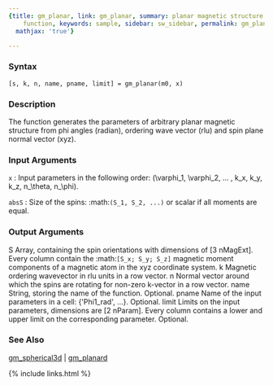 ```yaml
---
{title: gm_planar, link: gm_planar, summary: planar magnetic structure constraint
    function, keywords: sample, sidebar: sw_sidebar, permalink: gm_planar.html, folder: swfiles,
  mathjax: 'true'}

---
```


### Syntax

`[s, k, n, name, pname, limit] = gm_planar(m0, x)`

### Description

The function generates the parameters of arbitrary planar magnetic
structure from phi angles (radian), ordering wave vector (rlu) and spin
plane normal vector (xyz).
 

### Input Arguments

`x`
: Input parameters in the following order: 
  (\varphi_1, \varphi_2, ... , k_x, k_y, k_z, n_\theta, n_\phi).

`absS`
: Size of the spins: :math:`(S_1, S_2, ...)` or scalar if all
  moments are equal.

### Output Arguments

S     Array, containing the spin orientations with dimensions of [3 nMagExt].
      Every column contain the :math:`[S_x; S_y; S_z]` magnetic moment components of
      a magnetic atom in the xyz coordinate system.
k     Magnetic ordering wavevector in rlu units in a row vector.
n     Normal vector around which the spins are rotating for non-zero
      k-vector in a row vector.
name  String, storing the name of the function. Optional.
pname Name of the input parameters in a cell: {'Phi1_rad', ...}.
      Optional.
limit Limits on the input parameters, dimensions are [2 nParam]. Every
      column contains a lower and upper limit on the corresponding
      parameter. Optional.

### See Also

[gm_spherical3d](gm_spherical3d.html) \| [gm_planard](gm_planard.html)

{% include links.html %}

